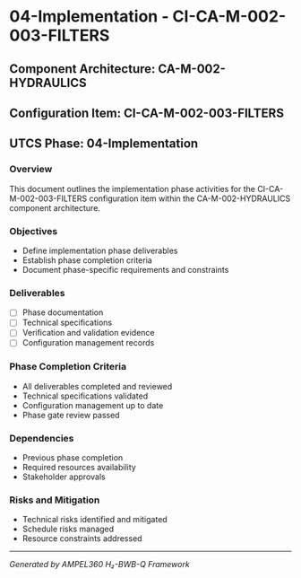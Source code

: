 # 04-Implementation - CI-CA-M-002-003-FILTERS

## Component Architecture: CA-M-002-HYDRAULICS
## Configuration Item: CI-CA-M-002-003-FILTERS
## UTCS Phase: 04-Implementation

### Overview
This document outlines the implementation phase activities for the CI-CA-M-002-003-FILTERS configuration item within the CA-M-002-HYDRAULICS component architecture.

### Objectives
- Define implementation phase deliverables
- Establish phase completion criteria
- Document phase-specific requirements and constraints

### Deliverables
- [ ] Phase documentation
- [ ] Technical specifications
- [ ] Verification and validation evidence
- [ ] Configuration management records

### Phase Completion Criteria
- All deliverables completed and reviewed
- Technical specifications validated
- Configuration management up to date
- Phase gate review passed

### Dependencies
- Previous phase completion
- Required resources availability
- Stakeholder approvals

### Risks and Mitigation
- Technical risks identified and mitigated
- Schedule risks managed
- Resource constraints addressed

---
*Generated by AMPEL360 H₂-BWB-Q Framework*
